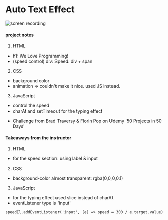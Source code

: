 # Auto Text Effect

![screen recording](https://media.giphy.com/media/3oGlHnt6y9KE7YHf47/giphy.gif)

#### project notes

1. HTML

- h1: We Love Programming!
- (speed control) div: Speed: div + span

2. CSS

- background color
- animation => couldn't make it nice. used JS instead.

3. JavaScript

- control the speed
- charAt and setTimeout for the typing effect

* Challenge from Brad Traversy & Florin Pop on Udemy '50 Projects in 50 Days'

#### Takeaways from the instructor

1. HTML

- for the speed section: using label & input

2. CSS

- background-color almost transparent: rgba(0,0,0,0.1)

3. JavaScript

- for the typing effect used slice instead of charAt
- eventListener type is 'input'

```
speedEl.addEventListener('input', (e) => speed = 300 / e.target.value)
```
